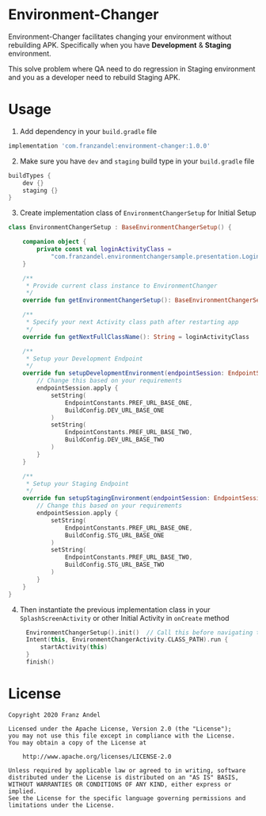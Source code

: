 # Environment-Changer
Environment-Changer facilitates changing your environment without rebuilding APK. Specifically when you have **Development** & **Staging** environment.

This solve problem where QA need to do regression in Staging environment and you as a developer need to rebuild Staging APK.

# Usage
1. Add dependency in your `build.gradle` file

```groovy
implementation 'com.franzandel:environment-changer:1.0.0'
```

2. Make sure you have `dev` and `staging` build type in your `build.gradle` file

```groovy
buildTypes {
    dev {}
    staging {}
}
```

3. Create implementation class of `EnvironmentChangerSetup` for Initial Setup

```kotlin
class EnvironmentChangerSetup : BaseEnvironmentChangerSetup() {

    companion object {
        private const val loginActivityClass =
            "com.franzandel.environmentchangersample.presentation.LoginActivity"
    }

    /**
     * Provide current class instance to EnvironmentChanger
     */
    override fun getEnvironmentChangerSetup(): BaseEnvironmentChangerSetup = this

    /**
     * Specify your next Activity class path after restarting app
     */
    override fun getNextFullClassName(): String = loginActivityClass

    /**
     * Setup your Development Endpoint
     */
    override fun setupDevelopmentEnvironment(endpointSession: EndpointSession) {
        // Change this based on your requirements
        endpointSession.apply {
            setString(
                EndpointConstants.PREF_URL_BASE_ONE,
                BuildConfig.DEV_URL_BASE_ONE
            )
            setString(
                EndpointConstants.PREF_URL_BASE_TWO,
                BuildConfig.DEV_URL_BASE_TWO
            )
        }
    }

    /**
     * Setup your Staging Endpoint
     */
    override fun setupStagingEnvironment(endpointSession: EndpointSession) {
        // Change this based on your requirements
        endpointSession.apply {
            setString(
                EndpointConstants.PREF_URL_BASE_ONE,
                BuildConfig.STG_URL_BASE_ONE
            )
            setString(
                EndpointConstants.PREF_URL_BASE_TWO,
                BuildConfig.STG_URL_BASE_TWO
            )
        }
    }
}
```

4. Then instantiate the previous implementation class in your `SplashScreenActivity` or other Initial Activity in `onCreate` method
```kotlin
     EnvironmentChangerSetup().init()  // Call this before navigating to Environment Changer
     Intent(this, EnvironmentChangerActivity.CLASS_PATH).run {
         startActivity(this)
     }
     finish()
```

# License
```
Copyright 2020 Franz Andel

Licensed under the Apache License, Version 2.0 (the "License");
you may not use this file except in compliance with the License.
You may obtain a copy of the License at

    http://www.apache.org/licenses/LICENSE-2.0

Unless required by applicable law or agreed to in writing, software
distributed under the License is distributed on an "AS IS" BASIS,
WITHOUT WARRANTIES OR CONDITIONS OF ANY KIND, either express or implied.
See the License for the specific language governing permissions and
limitations under the License.
```
